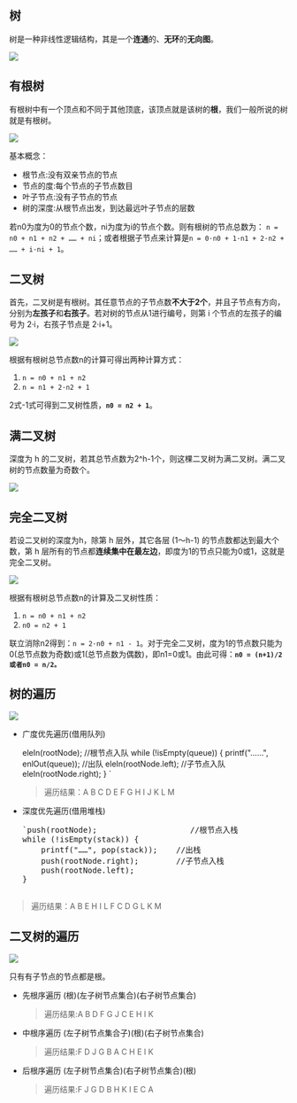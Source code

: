 ## 树

树是一种非线性逻辑结构，其是一个**连通**的、**无环**的**无向图**。

![](./pic/20180309190002.png)

## 有根树

有根树中有一个顶点和不同于其他顶底，该顶点就是该树的**根**，我们一般所说的树就是有根树。

![](./pic/20180309190857.png)

基本概念：

*   根节点:没有双亲节点的节点
*   节点的度:每个节点的子节点数目
*   叶子节点:没有子节点的节点
*   树的深度:从根节点出发，到达最远叶子节点的层数

若n0为度为0的节点个数，ni为度为i的节点个数。则有根树的节点总数为：
`n = n0 + n1 + n2 + …… + ni`；或者根据子节点来计算是`n = 0·n0 + 1·n1 + 2·n2 + …… + i·ni + 1`。

## 二叉树

首先，二叉树是有根树。其任意节点的子节点数**不大于2个**，并且子节点有方向，分别为**左孩子**和**右孩子**。若对树的节点从1进行编号，则第 i 个节点的左孩子的编号为 2·i，右孩子节点是 2·i+1。

![](./pic/20180309194109.png)

根据有根树总节点数n的计算可得出两种计算方式：

1.  `n = n0 + n1 + n2`
2.  `n = n1 + 2·n2 + 1`

2式-1式可得到二叉树性质，**`n0 = n2 + 1`**。

## 满二叉树

深度为 h 的二叉树，若其总节点数为2^h-1个，则这棵二叉树为满二叉树。满二叉树的节点数量为奇数个。

![](./pic/20180309184510.png)

## 完全二叉树

若设二叉树的深度为h，除第 h 层外，其它各层 (1～h-1) 的节点数都达到最大个数，第 h 层所有的节点都**连续集中在最左边**，即度为1的节点只能为0或1，这就是完全二叉树。

![](./pic/20180309184510.png)

根据有根树总节点数n的计算及二叉树性质：

1.  `n = n0 + n1 + n2`
2.  `n0 = n2 + 1`

联立消除n2得到：`n = 2·n0 + n1 - 1`。对于完全二叉树，度为1的节点数只能为0(总节点数为奇数)或1(总节点数为偶数)，即n1=0或1。由此可得：**`n0 = (n+1)/2或者n0 = n/2。`**

## 树的遍历

![](./pic/20180310193952.png)

*   广度优先遍历(借用队列)

    <span class="hljs-attribute">eleIn</span>(rootNode);                    <span class="hljs-comment">//根节点入队</span>
    <span class="hljs-tag">while</span> (!<span class="hljs-function">isEmpty</span>(queue)) {
        <span class="hljs-attribute">printf</span>(<span class="hljs-string">"……"</span>, <span class="hljs-function">enlOut</span>(queue));    <span class="hljs-comment">//出队</span>
        <span class="hljs-attribute">eleIn</span>(rootNode.left);            <span class="hljs-comment">//子节点入队</span>
        <span class="hljs-attribute">eleIn</span>(rootNode.right);
    }
    `</pre>
    > 遍历结果：A B C D E F G H I J K L M

*   深度优先遍历(借用堆栈)
    <pre>`<span class="hljs-attribute">push</span>(rootNode);                    <span class="hljs-comment">//根节点入栈</span>
    <span class="hljs-tag">while</span> (!<span class="hljs-function">isEmpty</span>(stack)) {
        <span class="hljs-attribute">printf</span>(<span class="hljs-string">"……"</span>, <span class="hljs-function">pop</span>(stack));    <span class="hljs-comment">//出栈</span>
        <span class="hljs-attribute">push</span>(rootNode.right);        <span class="hljs-comment">//子节点入栈</span>
        <span class="hljs-attribute">push</span>(rootNode.left);
    }

> 遍历结果：A B E H I L F C D G L K M

## 二叉树的遍历

![](./pic/20180309184510.png)

只有有子节点的节点都是根。

*   先根序遍历
(根)(左子树节点集合)(右子树节点集合)

    > 遍历结果:A B D F G J C E H I K

*   中根序遍历
(左子树节点集合子)(根)(右子树节点集合)

    > 遍历结果:F D J G B A C H E I K

*   后根序遍历
(左子树节点集合)(右子树节点集合)(根)

    > 遍历结果:F J G D B H K I E C A

